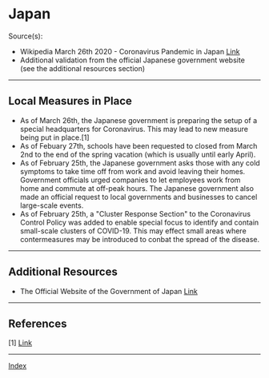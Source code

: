 # Japan

Source(s):

- Wikipedia March 26th 2020 - Coronavirus Pandemic in Japan [Link](https://en.wikipedia.org/wiki/2020_coronavirus_pandemic_in_Japan)
- Additional validation from the official Japanese government website (see the additional resources section)

---

## Local Measures in Place

- As of March 26th, the Japanese government is preparing the setup of a special headquarters for Coronavirus. This may lead to new measure being put in place.\[1\]
- As of Febuary 27th, schools have been requested to closed from March 2nd to the end of the spring vacation (which is usually until early April).
- As of February 25th, the Japanese government asks those with any cold symptoms to take time off from work and avoid leaving their homes. Government officials urged companies to let employees work from home and commute at off-peak hours. The Japanese government also made an official request to local governments and businesses to cancel large-scale events. 
- As of February 25th, a "Cluster Response Section" to the Coronavirus Control Policy was added to enable special focus to identify and contain small-scale clusters of COVID-19. This may effect small areas where contermeasures may be introduced to conbat the spread of the disease.

---

## Additional Resources

- The Official Website of the Government of Japan [Link](https://www.mhlw.go.jp/stf/seisakunitsuite/bunya/newpage_00032.html)

---

## References
\[1\] [Link](https://www.reuters.com/article/health-coronavirus-japan-headquarters/japan-to-set-up-coronavirus-hq-possible-step-to-emergency-declaration-media-idUSL4N2BJ0U6)

---
[Index](index.md)
